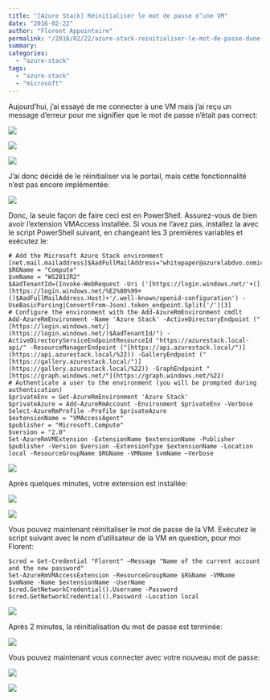 ```yaml
---
title: "[Azure Stack] Réinitialiser le mot de passe d’une VM"
date: "2016-02-22"
author: "Florent Appointaire"
permalink: "/2016/02/22/azure-stack-reinitialiser-le-mot-de-passe-dune-vm/"
summary: 
categories: 
  - "azure-stack"
tags: 
  - "azure-stack"
  - "microsoft"
---
```

Aujourd’hui, j’ai essayé de me connecter à une VM mais j’ai reçu un message d’erreur pour me signifier que le mot de passe n’était pas correct:

[![](https://cloudyjourney.fr/wp-content/uploads/2018/01/image_5BCF2AD5.png)](https://cloudyjourney.fr/wp-content/uploads/2018/01/image_5BCF2AD5.png)

[![](https://cloudyjourney.fr/wp-content/uploads/2018/01/image_0BF9064A.png)](https://cloudyjourney.fr/wp-content/uploads/2018/01/image_0BF9064A.png)

[![](https://cloudyjourney.fr/wp-content/uploads/2018/01/image_5275F652.png)](https://cloudyjourney.fr/wp-content/uploads/2018/01/image_5275F652.png)

J’ai donc décidé de le réinitialiser via le portail, mais cette fonctionnalité n’est pas encore implémentée:

[![](https://cloudyjourney.fr/wp-content/uploads/2018/01/image_54B27F0E.png)](https://cloudyjourney.fr/wp-content/uploads/2018/01/image_54B27F0E.png)

Donc, la seule façon de faire ceci est en PowerShell. Assurez-vous de bien avoir l’extension VMAccess installée. Si vous ne l’avez pas, installez la avec le script PowerShell suivant, en changeant les 3 premières variables et exécutez le:

```
# Add the Microsoft Azure Stack environment 
[net.mail.mailaddress]$AadFullMailAddress="whitepaper@azurelabdvo.onmicrosoft.com" 
$RGName = "Compute" 
$vmName = "WS2012R2" 
$AadTenantId=(Invoke-WebRequest -Uri ('[https://login.windows.net/'+(](https://login.windows.net/%E2%80%99+()$AadFullMailAddress.Host)+'/.well-known/openid-configuration') -UseBasicParsing|ConvertFrom-Json).token_endpoint.Split('/')[3] 
# Configure the environment with the Add-AzureRmEnvironment cmdlt 
Add-AzureRmEnvironment -Name 'Azure Stack' -ActiveDirectoryEndpoint ("[https://login.windows.net/](https://login.windows.net/)$AadTenantId/") -ActiveDirectoryServiceEndpointResourceId "https://azurestack.local-api/" -ResourceManagerEndpoint ("[https://api.azurestack.local/")](https://api.azurestack.local/%22)) -GalleryEndpoint ("[https://gallery.azurestack.local/")](https://gallery.azurestack.local/%22)) -GraphEndpoint "[https://graph.windows.net/"](https://graph.windows.net/%22) 
# Authenticate a user to the environment (you will be prompted during authentication) 
$privateEnv = Get-AzureRmEnvironment 'Azure Stack'
$privateAzure = Add-AzureRmAccount -Environment $privateEnv -Verbose 
Select-AzureRmProfile -Profile $privateAzure
$extensionName = "VMAccessAgent" 
$publisher = "Microsoft.Compute" 
$version = "2.0" 
Set-AzureRmVMExtension -ExtensionName $extensionName -Publisher $publisher -Version $version -ExtensionType $extensionName -Location local -ResourceGroupName $RGName -VMName $vmName –Verbose
```

[![](https://cloudyjourney.fr/wp-content/uploads/2018/01/image_181D1122.png)](https://cloudyjourney.fr/wp-content/uploads/2018/01/image_181D1122.png)

Après quelques minutes, votre extension est installée:

[![](https://cloudyjourney.fr/wp-content/uploads/2018/01/image_7321E159.png)](https://cloudyjourney.fr/wp-content/uploads/2018/01/image_7321E159.png)

[![](https://cloudyjourney.fr/wp-content/uploads/2018/01/image_5F971269.png)](https://cloudyjourney.fr/wp-content/uploads/2018/01/image_5F971269.png)

Vous pouvez maintenant réinitialiser le mot de passe de la VM. Exécutez le script suivant avec le nom d’utilisateur de la VM en question, pour moi Florent:

```
$cred = Get-Credential "Florent" –Message "Name of the current account and the new password" 
Set-AzureRmVMAccessExtension -ResourceGroupName $RGName -VMName $vmName -Name $extensionName -UserName $cred.GetNetworkCredential().Username -Password $cred.GetNetworkCredential().Password -Location local
```

[![](https://cloudyjourney.fr/wp-content/uploads/2018/01/image_3622D129.png)](https://cloudyjourney.fr/wp-content/uploads/2018/01/image_3622D129.png)

Après 2 minutes, la réinitialisation du mot de passe est terminée:

[![](https://cloudyjourney.fr/wp-content/uploads/2018/01/image_1CBD5EA0.png)](https://cloudyjourney.fr/wp-content/uploads/2018/01/image_1CBD5EA0.png)

Vous pouvez maintenant vous connecter avec votre nouveau mot de passe:

[![](https://cloudyjourney.fr/wp-content/uploads/2018/01/image_5CABF07A.png)](https://cloudyjourney.fr/wp-content/uploads/2018/01/image_5CABF07A.png)

[![](https://cloudyjourney.fr/wp-content/uploads/2018/01/image_00D3DBBB.png)](https://cloudyjourney.fr/wp-content/uploads/2018/01/image_00D3DBBB.png)
